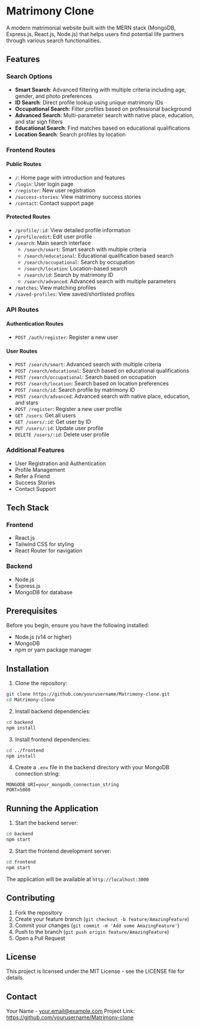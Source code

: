 # Matrimony Clone

A modern matrimonial website built with the MERN stack (MongoDB, Express.js, React.js, Node.js) that helps users find potential life partners through various search functionalities.

## Features

### Search Options
- **Smart Search**: Advanced filtering with multiple criteria including age, gender, and photo preferences
- **ID Search**: Direct profile lookup using unique matrimony IDs
- **Occupational Search**: Filter profiles based on professional background
- **Advanced Search**: Multi-parameter search with native place, education, and star sign filters
- **Educational Search**: Find matches based on educational qualifications
- **Location Search**: Search profiles by location

### Frontend Routes

#### Public Routes
- `/`: Home page with introduction and features
- `/login`: User login page
- `/register`: New user registration
- `/success-stories`: View matrimony success stories
- `/contact`: Contact support page

#### Protected Routes
- `/profile/:id`: View detailed profile information
- `/profile/edit`: Edit user profile
- `/search`: Main search interface
  - `/search/smart`: Smart search with multiple criteria
  - `/search/educational`: Educational qualification based search
  - `/search/occupational`: Search by occupation
  - `/search/location`: Location-based search
  - `/search/id`: Search by matrimony ID
  - `/search/advanced`: Advanced search with multiple parameters
- `/matches`: View matching profiles
- `/saved-profiles`: View saved/shortlisted profiles

### API Routes

#### Authentication Routes
- `POST /auth/register`: Register a new user

#### User Routes
- `POST /search/smart`: Advanced search with multiple criteria
- `POST /search/educational`: Search based on educational qualifications
- `POST /search/occupational`: Search based on occupation
- `POST /search/location`: Search based on location preferences
- `POST /search/id`: Search profile by matrimony ID
- `POST /search/advanced`: Advanced search with native place, education, and stars
- `POST /register`: Register a new user profile
- `GET /users`: Get all users
- `GET /users/:id`: Get user by ID
- `PUT /users/:id`: Update user profile
- `DELETE /users/:id`: Delete user profile

### Additional Features
- User Registration and Authentication
- Profile Management
- Refer a Friend
- Success Stories
- Contact Support

## Tech Stack

### Frontend
- React.js
- Tailwind CSS for styling
- React Router for navigation

### Backend
- Node.js
- Express.js
- MongoDB for database

## Prerequisites

Before you begin, ensure you have the following installed:
- Node.js (v14 or higher)
- MongoDB
- npm or yarn package manager

## Installation

1. Clone the repository:
```bash
git clone https://github.com/yourusername/Matrimony-clone.git
cd Matrimony-clone
```

2. Install backend dependencies:
```bash
cd backend
npm install
```

3. Install frontend dependencies:
```bash
cd ../frontend
npm install
```

4. Create a `.env` file in the backend directory with your MongoDB connection string:
```
MONGODB_URI=your_mongodb_connection_string
PORT=5000
```

## Running the Application

1. Start the backend server:
```bash
cd backend
npm start
```

2. Start the frontend development server:
```bash
cd frontend
npm start
```

The application will be available at `http://localhost:3000`

## Contributing

1. Fork the repository
2. Create your feature branch (`git checkout -b feature/AmazingFeature`)
3. Commit your changes (`git commit -m 'Add some AmazingFeature'`)
4. Push to the branch (`git push origin feature/AmazingFeature`)
5. Open a Pull Request

## License

This project is licensed under the MIT License - see the LICENSE file for details.

## Contact

Your Name - your.email@example.com
Project Link: https://github.com/yourusername/Matrimony-clone